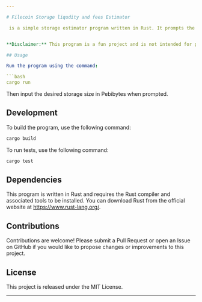 ```yaml
---

# Filecoin Storage liqudity and fees Estimator

 is a simple storage estimator program written in Rust. It prompts the user for a storage size in Pebibytes (PiB), and then calculates the number of 32 Gibibyte sectors, the estimated collateral requirement, and the gas fees required for onboarding such storage to the Filecoin network.


**Disclaimer:** This program is a fun project and is not intended for professional use. The results should be used for informational purposes only.

## Usage

Run the program using the command:

```bash
cargo run
```

Then input the desired storage size in Pebibytes when prompted.

## Development

To build the program, use the following command:

```bash
cargo build
```

To run tests, use the following command:

```bash
cargo test
```

## Dependencies

This program is written in Rust and requires the Rust compiler and associated tools to be installed. You can download Rust from the official website at https://www.rust-lang.org/.

## Contributions

Contributions are welcome! Please submit a Pull Request or open an Issue on GitHub if you would like to propose changes or improvements to this project.

## License

This project is released under the MIT License.

---
```


